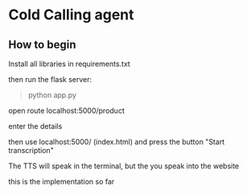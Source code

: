 # Cold Calling agent

## How to begin

Install all libraries in requirements.txt

then run the flask server:
> python app.py

open route localhost:5000/product

enter the details

then use localhost:5000/ (index.html) and press the button "Start transcription"

The TTS will speak in the terminal, but the you speak into the website

this is the implementation so far
